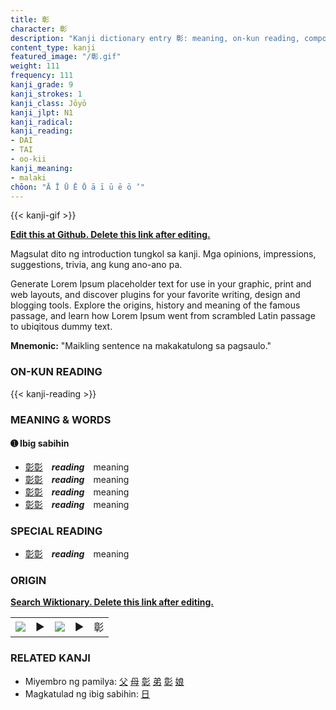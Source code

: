 ```yaml
---
title: 彰
character: 彰
description: "Kanji dictionary entry 彰: meaning, on-kun reading, compounds, origin, related kanji"
content_type: kanji
featured_image: "/彰.gif"
weight: 111
frequency: 111
kanji_grade: 9
kanji_strokes: 1
kanji_class: Jōyō
kanji_jlpt: N1
kanji_radical: 
kanji_reading: 
- DAI
- TAI
- oo-kii
kanji_meaning:
- malaki
chōon: "Ā Ī Ū Ē Ō ā ī ū ē ō ’"
---
```

[//]: # (Don't edit the line below. Kanji animated GIF code is automatically generated.)
{{< kanji-gif >}}

[//]: # (Edit below this line.)

**[Edit this at Github. Delete this link after editing.](https://github.com/tim0g/tim/tree/main/content/kanji/彰/index.md)**

Magsulat dito ng introduction tungkol sa kanji. Mga opinions, impressions, suggestions, trivia, ang kung ano-ano pa.

Generate Lorem Ipsum placeholder text for use in your graphic, print and web layouts, and discover plugins for your favorite writing, design and blogging tools. Explore the origins, history and meaning of the famous passage, and learn how Lorem Ipsum went from scrambled Latin passage to ubiqitous dummy text.
 
**Mnemonic:** "Maikling sentence na makakatulong sa pagsaulo."

### ON-KUN READING

[//]: # (Don't edit the line below. ON-KUN READING code is automatically generated.)
{{< kanji-reading >}}

### MEANING & WORDS

#### ➊ **Ibig sabihin**
  - [彰](../彰)[彰](../彰)　***reading***　meaning
  - [彰](../彰)[彰](../彰)　***reading***　meaning
  - [彰](../彰)[彰](../彰)　***reading***　meaning
  - [彰](../彰)[彰](../彰)　***reading***　meaning

### SPECIAL READING
  - [彰](../彰)[彰](../彰)　***reading***　meaning

### ORIGIN

**[Search Wiktionary. Delete this link after editing.](https://wiktionary.org/wiki/彰)**
<table class="kanji-table"><tr><td>
<img src="60px-彰-bronze.svg.png">
</td><td>▶</td><td>
<img src="60px-彰-oracle.svg.png">
</td><td>▶</td>
<td class="kanji-origin">彰</td>
</tr></table>

### RELATED KANJI
- Miyembro ng pamilya: [父](../父) [母](../母) [彰](../彰) [弟](../弟) [彰](../彰) [娘](../娘)
- Magkatulad ng ibig sabihin: [日](../日)
